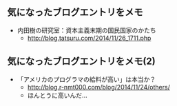 ## 気になったブログエントリをメモ 

* 内田樹の研究室：資本主義末期の国民国家のかたち
  * http://blog.tatsuru.com/2014/11/26_1711.php

## 気になったブログエントリをメモ(2)

* 「アメリカのプログラマの給料が高い」は本当か？
  * http://blog.r-nmt000.com/blog/2014/11/24/others/
  * ほんとうに高いんだ...
